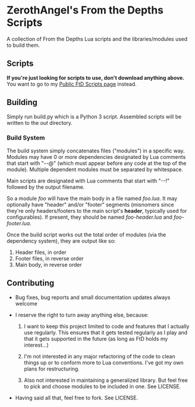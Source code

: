 # ZerothAngel's From the Depths Scripts #

A collection of From the Depths Lua scripts and the libraries/modules used to build them.

## Scripts ##

**If you're just looking for scripts to use, don't download anything above.** You want to go to my [Public FtD Scripts page](https://tyrannyofheaven.org/ZerothAngel/public-ftd-scripts.html) instead.

## Building ##

Simply run build.py which is a Python 3 script. Assembled scripts will be written to the *out* directory.

### Build System ###

The build system simply concatenates files ("modules") in a specific way. Modules may have 0 or more dependencies designated by Lua comments that start with "--@" (which must appear before any code at the top of the module). Multiple dependent modules must be separated by whitespace.

Main scripts are designated with Lua comments that start with "--!" followed by the output filename.

So a module *foo* will have the main body in a file named *foo.lua*. It may optionally have "header" and/or "footer" segments (misnomers since they're only headers/footers to the main script's **header**, typically used for configurables). If present, they should be named *foo-header.lua* and *foo-footer.lua*.

Once the build script works out the total order of modules (via the dependency system), they are output like so:

1. Header files, in order
2. Footer files, in reverse order
3. Main body, in reverse order

## Contributing ##

 * Bug fixes, bug reports and small documentation updates always welcome
 
 * I reserve the right to turn away anything else, because:
 
    1. I want to keep this project limited to code and features that I actually use regularly. This ensures that it gets tested regularly as I play and that it gets supported in the future (as long as FtD holds my interest...)

    2. I'm not interested in any major refactoring of the code to clean things up or to conform more to Lua conventions. I've got my own plans for restructuring.

    3. Also not interested in maintaining a generalized library. But feel free to pick and choose modules to be included in one. See LICENSE.

 * Having said all that, feel free to fork. See LICENSE.
